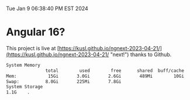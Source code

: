 Tue Jan  9 06:38:40 PM EST 2024

# Angular 16?


This project is live at [https://kusl.github.io/ngnext-2023-04-21/](https://kusl.github.io/ngnext-2023-04-21/ "next!") thanks to Github.

```bash
System Memory
               total        used        free      shared  buff/cache   available
Mem:            15Gi       3.0Gi       2.6Gi       489Mi        10Gi        12Gi
Swap:          8.0Gi       225Mi       7.8Gi
System Storage
1.1G	.
```
```bash
